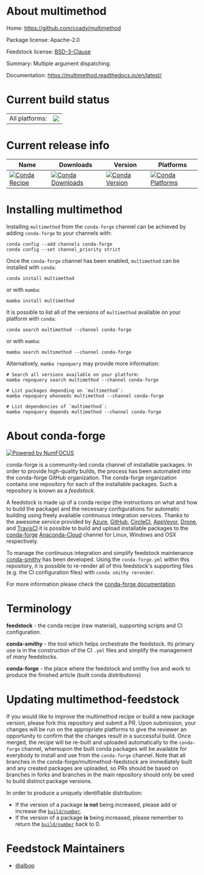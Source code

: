 About multimethod
=================

Home: https://github.com/coady/multimethod

Package license: Apache-2.0

Feedstock license: [BSD-3-Clause](https://github.com/conda-forge/multimethod-feedstock/blob/main/LICENSE.txt)

Summary: Multiple argument dispatching.

Documentation: https://multimethod.readthedocs.io/en/latest/

Current build status
====================


<table><tr><td>All platforms:</td>
    <td>
      <a href="https://dev.azure.com/conda-forge/feedstock-builds/_build/latest?definitionId=9665&branchName=main">
        <img src="https://dev.azure.com/conda-forge/feedstock-builds/_apis/build/status/multimethod-feedstock?branchName=main">
      </a>
    </td>
  </tr>
</table>

Current release info
====================

| Name | Downloads | Version | Platforms |
| --- | --- | --- | --- |
| [![Conda Recipe](https://img.shields.io/badge/recipe-multimethod-green.svg)](https://anaconda.org/conda-forge/multimethod) | [![Conda Downloads](https://img.shields.io/conda/dn/conda-forge/multimethod.svg)](https://anaconda.org/conda-forge/multimethod) | [![Conda Version](https://img.shields.io/conda/vn/conda-forge/multimethod.svg)](https://anaconda.org/conda-forge/multimethod) | [![Conda Platforms](https://img.shields.io/conda/pn/conda-forge/multimethod.svg)](https://anaconda.org/conda-forge/multimethod) |

Installing multimethod
======================

Installing `multimethod` from the `conda-forge` channel can be achieved by adding `conda-forge` to your channels with:

```
conda config --add channels conda-forge
conda config --set channel_priority strict
```

Once the `conda-forge` channel has been enabled, `multimethod` can be installed with `conda`:

```
conda install multimethod
```

or with `mamba`:

```
mamba install multimethod
```

It is possible to list all of the versions of `multimethod` available on your platform with `conda`:

```
conda search multimethod --channel conda-forge
```

or with `mamba`:

```
mamba search multimethod --channel conda-forge
```

Alternatively, `mamba repoquery` may provide more information:

```
# Search all versions available on your platform:
mamba repoquery search multimethod --channel conda-forge

# List packages depending on `multimethod`:
mamba repoquery whoneeds multimethod --channel conda-forge

# List dependencies of `multimethod`:
mamba repoquery depends multimethod --channel conda-forge
```


About conda-forge
=================

[![Powered by
NumFOCUS](https://img.shields.io/badge/powered%20by-NumFOCUS-orange.svg?style=flat&colorA=E1523D&colorB=007D8A)](https://numfocus.org)

conda-forge is a community-led conda channel of installable packages.
In order to provide high-quality builds, the process has been automated into the
conda-forge GitHub organization. The conda-forge organization contains one repository
for each of the installable packages. Such a repository is known as a *feedstock*.

A feedstock is made up of a conda recipe (the instructions on what and how to build
the package) and the necessary configurations for automatic building using freely
available continuous integration services. Thanks to the awesome service provided by
[Azure](https://azure.microsoft.com/en-us/services/devops/), [GitHub](https://github.com/),
[CircleCI](https://circleci.com/), [AppVeyor](https://www.appveyor.com/),
[Drone](https://cloud.drone.io/welcome), and [TravisCI](https://travis-ci.com/)
it is possible to build and upload installable packages to the
[conda-forge](https://anaconda.org/conda-forge) [Anaconda-Cloud](https://anaconda.org/)
channel for Linux, Windows and OSX respectively.

To manage the continuous integration and simplify feedstock maintenance
[conda-smithy](https://github.com/conda-forge/conda-smithy) has been developed.
Using the ``conda-forge.yml`` within this repository, it is possible to re-render all of
this feedstock's supporting files (e.g. the CI configuration files) with ``conda smithy rerender``.

For more information please check the [conda-forge documentation](https://conda-forge.org/docs/).

Terminology
===========

**feedstock** - the conda recipe (raw material), supporting scripts and CI configuration.

**conda-smithy** - the tool which helps orchestrate the feedstock.
                   Its primary use is in the construction of the CI ``.yml`` files
                   and simplify the management of *many* feedstocks.

**conda-forge** - the place where the feedstock and smithy live and work to
                  produce the finished article (built conda distributions)


Updating multimethod-feedstock
==============================

If you would like to improve the multimethod recipe or build a new
package version, please fork this repository and submit a PR. Upon submission,
your changes will be run on the appropriate platforms to give the reviewer an
opportunity to confirm that the changes result in a successful build. Once
merged, the recipe will be re-built and uploaded automatically to the
`conda-forge` channel, whereupon the built conda packages will be available for
everybody to install and use from the `conda-forge` channel.
Note that all branches in the conda-forge/multimethod-feedstock are
immediately built and any created packages are uploaded, so PRs should be based
on branches in forks and branches in the main repository should only be used to
build distinct package versions.

In order to produce a uniquely identifiable distribution:
 * If the version of a package **is not** being increased, please add or increase
   the [``build/number``](https://docs.conda.io/projects/conda-build/en/latest/resources/define-metadata.html#build-number-and-string).
 * If the version of a package **is** being increased, please remember to return
   the [``build/number``](https://docs.conda.io/projects/conda-build/en/latest/resources/define-metadata.html#build-number-and-string)
   back to 0.

Feedstock Maintainers
=====================

* [@albop](https://github.com/albop/)

